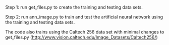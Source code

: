 Step 1: run get_files.py to create the training and testing data sets.

Step 2: run ann_image.py to train and test the artificial neural network using the training and testing data sets.

The code also trains using the Caltech 256 data set with minimal changes to get_files.py (http://www.vision.caltech.edu/Image_Datasets/Caltech256/)
